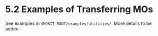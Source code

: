 # 5.2 Examples of Transferring MOs
See examples in `$MOKIT_ROOT/examples/utilities/`. More details to be added.

